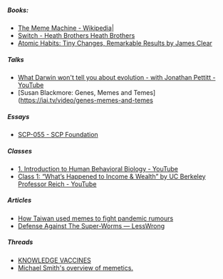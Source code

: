 ##### Books:
- [The Meme Machine - Wikipedia](https://en.wikipedia.org/wiki/The_Meme_Machine)|
- [Switch - Heath Brothers Heath Brothers](https://heathbrothers.com/books/switch/)
- [Atomic Habits: Tiny Changes, Remarkable Results by James Clear](https://jamesclear.com/atomic-habits)
##### Talks
- [What Darwin won't tell you about evolution - with Jonathan Pettitt - YouTube](https://www.youtube.com/watch?v=7dzoGb-jcW4)
- [Susan Blackmore: Genes, Memes and Temes](https://iai.tv/video/genes-memes-and-temes
##### Essays
- [SCP-055 - SCP Foundation](https://scp-wiki.wikidot.com/scp-055)
##### Classes
- [1. Introduction to Human Behavioral Biology - YouTube](https://www.youtube.com/watch?v=NNnIGh9g6fA&list=PL848F2368C90DDC3D)
- [Class 1: “What’s Happened to Income & Wealth” by UC Berkeley Professor Reich - YouTube](https://www.youtube.com/watch?v=1f2blKai7HA&list=PLOLArO56vjuoeaIPzKQibBDbx2m_Rfsit)

##### Articles
- [How Taiwan used memes to fight pandemic rumours](https://govinsider.asia/intl-en/article/audrey-tang-digital-minister-how-taiwan-used-memes-to-fight-pandemic-rumours)
- [Defense Against The Super-Worms — LessWrong](https://www.lesswrong.com/posts/fo98oTodEiEy9mLAu/defense-against-the-super-worms)

##### Threads 
- [KNOWLEDGE VACCINES](https://x.com/nosilverv/status/1779851122502492430)
- [Michael Smith's overview of memetics.](https://x.com/Morphenius/status/1874964994674295128?t=5UbasHgm8-71AtC51X_ZgA&s=19)

